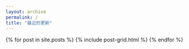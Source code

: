 ```yaml
---
layout: archive
permalink: /
title: "最近的更新"
---
```


<div class="tiles">
{% for post in site.posts %}
	{% include post-grid.html %}
{% endfor %}
</div><!-- /.tiles -->
